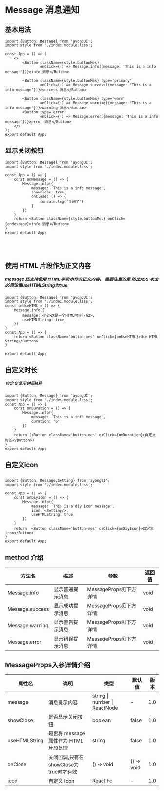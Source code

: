 
# Message 消息通知


## 基本用法

```tsx
import {Button, Message} from 'ayongUI';
import style from './index.module.less';

const App = () => (
    <>
        <Button className={style.buttonMes}
                onClick={() => Message.info({message: 'This is a info message'})}>info-消息</Button>

        <Button className={style.buttonMes} type='primary'
                onClick={() => Message.success({message: 'This is a info message'})}>success-消息</Button>

        <Button className={style.buttonMes} type='warn'
                onClick={() => Message.warning({message: 'This is a info message'})}>warning-消息</Button>
        <Button type='error'
                onClick={() => Message.error({message: 'This is a info message'})}>error-消息</Button>
    </>
);
export default App;
```




## 显示关闭按钮
```tsx
import {Button, Message} from 'ayongUI';
import style from './index.module.less';

const App = () => {
    const onMessage = () => {
        Message.info({
            message: 'This is a info message',
            showClose: true,
            onClose: () => {
                console.log('关闭了')
            }
        })
    }
    return <Button className={style.buttonMes} onClick={onMessage}>info-消息</Button>
}
export default App;





```
## 使用 HTML 片段作为正文内容
##### message 还支持使用 HTML 字符串作为正文内容。 需要注意的是 防止XSS 攻击 必须设置useHTMLString为true
```tsx
import {Button, Message} from 'ayongUI';
import style from './index.module.less';
const onUseHTML = () => {
    Message.info({
        message: <h2>这是一个HTML内容</h2>,
        useHTMLString: true,
    })
}
const App = () => {
    return <Button className='button-mes' onClick={onUseHTML}>Use HTML String</Button>
}

export default App; 
```


## 自定义时长
##### 自定义显示时间6秒
```tsx
import {Button, Message} from 'ayongUI';
import style from './index.module.less';
const App = () => {
    const onDuration = () => {
        Message.info({
            message: 'This is a info message',
            duration: '6',
        })
    }
    return (<Button className='button-mes' onClick={onDuration}>自定义时长</Button>)
}
export default App;

```




## 自定义icon

```tsx

import {Button, Message,Setting} from 'ayongUI';
import style from './index.module.less';

const App = () => {
    const onDiyIcon = () => {
        Message.info({
            message: 'This is a diy Icon message',
            icon: <Setting/>,
            useHTMLString: true,
        })
    }
    return  <Button className='button-mes' onClick={onDiyIcon}>自定义icon</Button>
}
export default App;
```
## method 介绍
| 方法名          | 描述             | 参数                   | 返回值 |
| --------------- | ---------------- | ---------------------- | ------ |
| Message.info    | 显示普通提示消息 | MessageProps见下方详情 | void   |
| Message.success | 显示成功提示消息 | MessageProps见下方详情 | void   |
| Message.warning | 显示警告提示消息 | MessageProps见下方详情 | void   |
| Message.error   | 显示错误提示消息 | MessageProps见下方详情 | void   |






## MessageProps入参详情介绍
| 属性名        | 说明                                   | 类型                          | 默认值     | 版本 |
| ------------- | -------------------------------------- | ----------------------------- | ---------- | ---- |
| message       | 消息提示内容                           | string \| number \| ReactNode | -          | 1.0  |
| showClose     | 是否显示关闭按钮                       | boolean                       | false      | 1.0  |
| useHTMLString | 是否将 message 属性作为 HTML 片段处理  | string                        | false      | 1.0  |
| onClose       | 关闭回调,只有在showClose为true时才有效 | () => void                    | () => void | 1.0  |
| icon          | 自定义 Icon                            | React.Fc                      | -          | 1.0  |

